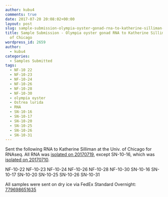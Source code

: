 ```yaml
---
author: kubu4
comments: true
date: 2017-07-20 20:08:02+00:00
layout: post
slug: sample-submission-olympia-oyster-gonad-rna-to-katherine-silliman-univ-of-chicago
title: Sample Submission - Olympia oyster gonad RNA to Katherine Silliman @ Univ.
  of Chicago
wordpress_id: 2659
author:
  - kubu4
categories:
  - Samples Submitted
tags:
  - NF-10 22
  - NF-10-23
  - NF-10-24
  - NF-10-26
  - NF-10-28
  - NF-10-30
  - olympia oyster
  - Ostrea lurida
  - RNA
  - SN-10-16
  - SN-10-17
  - SN-10-20
  - SN-10-25
  - SN-10-26
  - SN-10-31
---
```


Sent the following RNA to Katherine Silliman at the Univ. of Chicago for RNAseq. All RNA was [isolated on 20170719](2017/07/19/rna-isolation-olympia-oyster-gonad-tissue-in-paraffin-histology-blocks-2.html), except SN-10-16, which was [isolated on 20170710](2017/07/10/rna-isolation-olympia-oyster-gonad-tissue-in-paraffin-histology-blocks.html).

NF-10-22
NF-10-23
NF-10-24
NF-10-26
NF-10-28
NF-10-30
SN-10-16
SN-10-17
SN-10-20
SN-10-25
SN-10-26
SN-10-31

All samples were sent on dry ice via FedEx Standard Overnight: [779698651635](https://www.fedex.com/apps/fedextrack/?action=track&tracknumbers=779698651635&clienttype=ivother)
